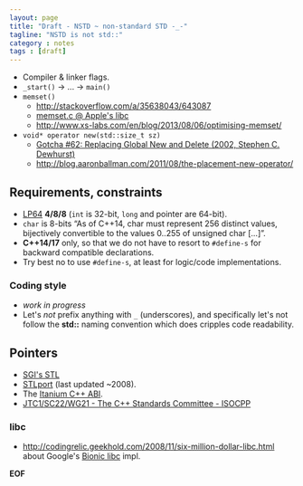 ```yaml
---
layout: page
title: "Draft - NSTD ~ non-standard STD -_-"
tagline: "NSTD is not std::"
category : notes
tags : [draft]
---
```


* Compiler & linker flags.
* `_start()` -> ... -> `main()`
* `memset()`
    * <http://stackoverflow.com/a/35638043/643087>
    * [memset.c @ Apple's libc](https://opensource.apple.com/source/Libc/Libc-166/string.subproj/memset.c)
    * <http://www.xs-labs.com/en/blog/2013/08/06/optimising-memset/>
* `void* operator new(std::size_t sz)`
    * [Gotcha #62:  Replacing Global New and Delete (2002, Stephen C. Dewhurst)](http://www.informit.com/articles/article.aspx?p=30642&seqNum=3)
    * <http://blog.aaronballman.com/2011/08/the-placement-new-operator/>

## Requirements, constraints

* [LP64](http://en.cppreference.com/w/cpp/language/types)
  __4/8/8__ (`int` is 32-bit, `long` and pointer are 64-bit).
* `char` is 8-bits “As of C++14, char must represent 256 distinct values, bijectively convertible to the values 0..255 of unsigned char [...]”.
* __C++14/17__ only, so that we do not have to resort to `#define-s` for backward
  compatible declarations.
* Try best no to use `#define-s`, at least for logic/code implementations.

### Coding style

* _work in progress_
* Let's _not_ prefix anything with `_` (underscores), and specifically let's not
  follow the __std::__ naming convention which does cripples code readability.

## Pointers

* [SGI's STL](http://www.sgi.com/tech/stl/download.html)
* [STLport](https://sourceforge.net/projects/stlport/) (last updated ~2008).
* The [Itanium C++ ABI](https://mentorembedded.github.io/cxx-abi/abi.html).
* [JTC1/SC22/WG21 - The C++ Standards Committee - ISOCPP](http://www.open-std.org/JTC1/SC22/WG21/)

### libc

* <http://codingrelic.geekhold.com/2008/11/six-million-dollar-libc.html>
  about Google's [Bionic libc](https://github.com/android/platform_bionic) impl.

__EOF__
